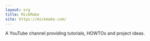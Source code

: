 ```yaml
---
layout: org
title: MickMake
site: https://mickmake.com/
---
```

A YouTube channel providing tutorials, HOWTOs and project ideas.
